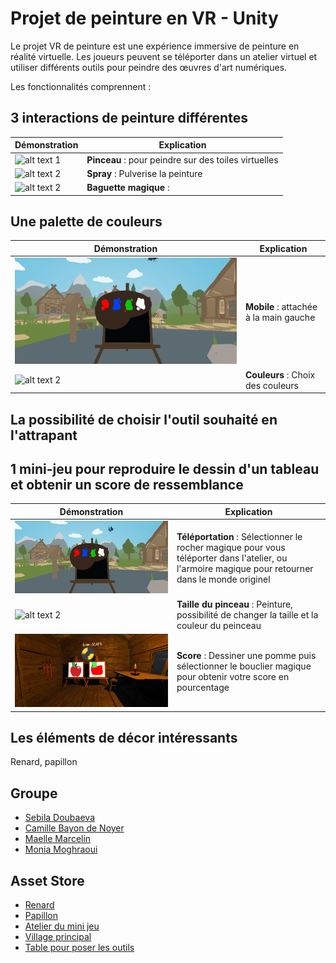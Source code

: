 # Projet de peinture en VR - Unity

Le projet VR de peinture est une expérience immersive de peinture en réalité virtuelle. Les joueurs peuvent se téléporter dans un atelier virtuel et utiliser différents outils pour peindre des œuvres d'art numériques.

 Les fonctionnalités comprennent :

## 3 interactions de peinture différentes 

| Démonstration | Explication |
|---------|---------|
| ![alt text 1](GitImage/) | **Pinceau** : pour peindre sur des toiles virtuelles|
| ![alt text 2](GitImage/) | **Spray** : Pulverise la peinture|
| ![alt text 2](GitImage/) | **Baguette magique** : |


## Une palette de couleurs 

| Démonstration | Explication |
|---------|---------|
| ![alt text 1](GitImage/palette_mobile.gif) | **Mobile** : attachée à la main gauche|
| ![alt text 2](GitImage/) | **Couleurs** : Choix des couleurs|


## La possibilité de choisir l'outil souhaité en l'attrapant


## 1 mini-jeu pour reproduire le dessin d'un tableau et obtenir un score de ressemblance

| Démonstration | Explication |
|---------|---------|
| ![alt text 1](GitImage/teleportation.gif) | **Téléportation** : Sélectionner le rocher magique pour vous téléporter dans l'atelier, ou l'armoire magique pour retourner dans le monde originel|
| ![alt text 2](GitImage/) | **Taille du pinceau** : Peinture, possibilité de changer la taille et la couleur du peinceau|
| ![alt text 2](GitImage/dessin_pomme.png) | **Score** : Dessiner une pomme puis sélectionner le bouclier magique pour obtenir votre score en pourcentage|


## Les éléments de décor intéressants
Renard, papillon


## Groupe

* [Sebila Doubaeva](https://github.com/taredalen)
* [Camille Bayon de Noyer](https://github.com/Kamomille)
* [Maelle Marcelin](https://github.com/maaelle)
* [Monia Moghraoui](https://github.com/SoniaMogh)


## Asset Store

* [Renard](https://assetstore.unity.com/packages/3d/characters/animals/toon-fox-183005)
* [Papillon](https://assetstore.unity.com/packages/3d/characters/animals/insects/butterfly-animated-58355)
* [Atelier du mini jeu](https://assetstore.unity.com/packages/3d/environments/cabin-environment-98014)
* [Village principal](https://assetstore.unity.com/packages/3d/environments/landscapes/rpg-poly-pack-lite-148410)
* [Table pour poser les outils](https://assetstore.unity.com/packages/3d/props/wooden-pbr-table-112005)





